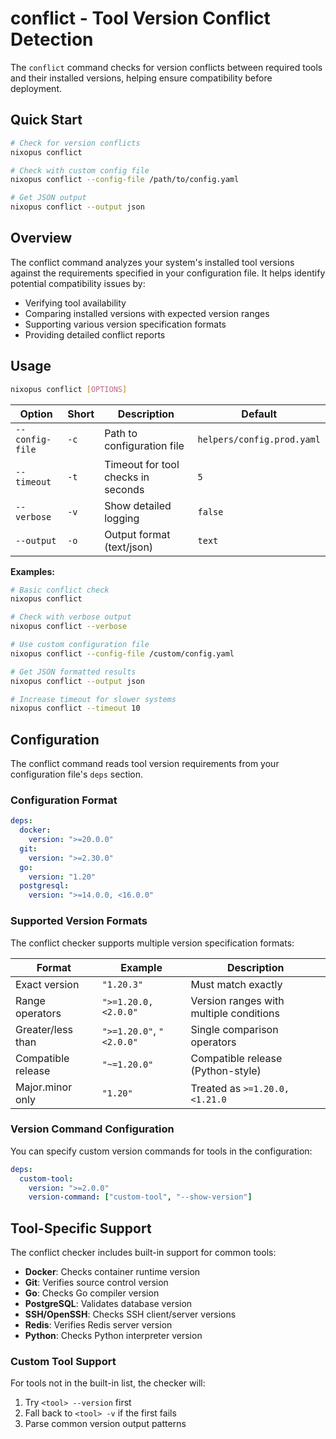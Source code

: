 # conflict - Tool Version Conflict Detection

The `conflict` command checks for version conflicts between required tools and their installed versions, helping ensure compatibility before deployment.

## Quick Start
```bash
# Check for version conflicts
nixopus conflict

# Check with custom config file
nixopus conflict --config-file /path/to/config.yaml

# Get JSON output
nixopus conflict --output json
```

## Overview

The conflict command analyzes your system's installed tool versions against the requirements specified in your configuration file. It helps identify potential compatibility issues by:
- Verifying tool availability
- Comparing installed versions with expected version ranges
- Supporting various version specification formats
- Providing detailed conflict reports

## Usage

```bash
nixopus conflict [OPTIONS]
```

| Option | Short | Description | Default |
|--------|-------|-------------|---------|
| `--config-file` | `-c` | Path to configuration file | `helpers/config.prod.yaml` |
| `--timeout` | `-t` | Timeout for tool checks in seconds | `5` |
| `--verbose` | `-v` | Show detailed logging | `false` |
| `--output` | `-o` | Output format (text/json) | `text` |

**Examples:**

```bash
# Basic conflict check
nixopus conflict

# Check with verbose output
nixopus conflict --verbose

# Use custom configuration file
nixopus conflict --config-file /custom/config.yaml

# Get JSON formatted results
nixopus conflict --output json

# Increase timeout for slower systems
nixopus conflict --timeout 10
```

## Configuration

The conflict command reads tool version requirements from your configuration file's `deps` section.

### Configuration Format

```yaml
deps:
  docker:
    version: ">=20.0.0"
  git:
    version: ">=2.30.0"
  go:
    version: "1.20"
  postgresql:
    version: ">=14.0.0, <16.0.0"
```

### Supported Version Formats

The conflict checker supports multiple version specification formats:

| Format | Example | Description |
|--------|---------|-------------|
| Exact version | `"1.20.3"` | Must match exactly |
| Range operators | `">=1.20.0, <2.0.0"` | Version ranges with multiple conditions |
| Greater/less than | `">=1.20.0"`, `"<2.0.0"` | Single comparison operators |
| Compatible release | `"~=1.20.0"` | Compatible release (Python-style) |
| Major.minor only | `"1.20"` | Treated as `>=1.20.0, <1.21.0` |

### Version Command Configuration

You can specify custom version commands for tools in the configuration:

```yaml
deps:
  custom-tool:
    version: ">=2.0.0"
    version-command: ["custom-tool", "--show-version"]
```

## Tool-Specific Support

The conflict checker includes built-in support for common tools:

- **Docker**: Checks container runtime version
- **Git**: Verifies source control version
- **Go**: Checks Go compiler version
- **PostgreSQL**: Validates database version
- **SSH/OpenSSH**: Checks SSH client/server versions
- **Redis**: Verifies Redis server version
- **Python**: Checks Python interpreter version

### Custom Tool Support

For tools not in the built-in list, the checker will:
1. Try `<tool> --version` first
2. Fall back to `<tool> -v` if the first fails
3. Parse common version output patterns
